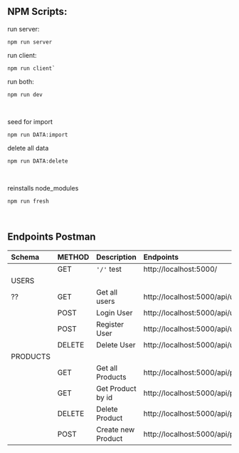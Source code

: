 ## NPM Scripts:

run server:

    npm run server

run client:

    npm run client`

run both:

    npm run dev

<br>

seed for import

    npm run DATA:import

delete all data

    npm run DATA:delete

 <br>

reinstalls node_modules

    npm run fresh

<br>

## Endpoints Postman

| Schema | METHOD | Description | Endpoints |
| :-- | :-- | :-- | :-- |
|  | GET | `'/'` test | http://localhost:5000/ |
| USERS |  |  |  |
| ?? | GET | Get all users | http://localhost:5000/api/users |
|  | POST | Login User | http://localhost:5000/api/users/login |
|  | POST | Register User | http://localhost:5000/api/users |
|  | DELETE | Delete User | http://localhost:5000/api/users/:id |
| PRODUCTS |  |  |  |
|  | GET | Get all Products | http://localhost:5000/api/products |
|  | GET | Get Product by id | http://localhost:5000/api/products/:id |
|  | DELETE | Delete Product | http://localhost:5000/api/products/:id |
|  | POST | Create new Product | http://localhost:5000/api/products |

